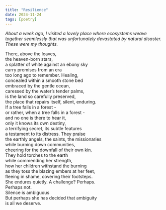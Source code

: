 ```yaml
---
title: "Resilience"
date: 2024-11-24
tags: [poetry]
---
```


*About a week ago, I visited a lovely place where ecosystems weave together seamlessly that was unfortunately devastated by natural disaster. These were my thoughts.*

There, above the leaves, <br>
the heaven-born stars, <br>
a splatter of white against an ebony sky <br>
carry promises from an era <br>
too long ago to remember. Healing, <br>
concealed within a smooth stone bed <br>
embraced by the gentle ocean, <br>
caressed by the water’s tender palms, <br>
is the land so carefully preserved,<br>
the place that repairs itself, silent, enduring.
<br> If a tree falls in a forest - <br>
or rather, when a tree falls in a forest - <br>
and no one is there to hear it, <br>
only it knows its own destiny, <br>
a terrifying secret, its subtle features <br>
a testament to its distress. They praise <br>
the earthly angels, the saints, the missionaries
<br> while burning down communities, <br>
cheering for the downfall of their own kin. 
<br>
They hold torches to the earth <br>
while commending her strength, <br>
how her children withstand the burning <br>
as they toss the blazing embers at her feet, <br>
fleeing in shame, covering their footsteps. <br>
She endures quietly. A challenge? Perhaps. <br>
Perhaps not. <br>
Silence is ambiguous <br>
But perhaps she has decided that 
ambiguity <br>
is all we deserve. <br>
